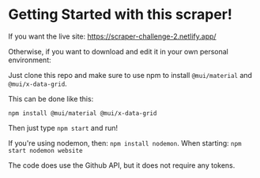 # Getting Started with this scraper!

If you want the live site: https://scraper-challenge-2.netlify.app/

Otherwise, if you want to download and edit it in your own personal environment:

Just clone this repo and make sure to use npm to install ```@mui/material``` and ```@mui/x-data-grid```.

This can be done like this:

```npm install @mui/material @mui/x-data-grid```

Then just type ```npm start``` and run!

If you're using nodemon, then: ```npm install nodemon```. When starting: ```npm start nodemon website```


The code does use the Github API, but it does not require any tokens.
